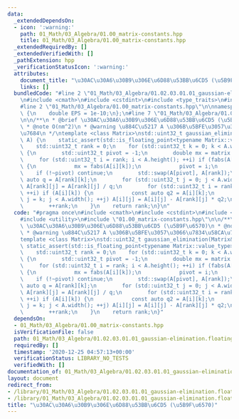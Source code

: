 ```yaml
---
data:
  _extendedDependsOn:
  - icon: ':warning:'
    path: 01_Math/03_Algebra/01.00_matrix-constants.hpp
    title: 01_Math/03_Algebra/01.00_matrix-constants.hpp
  _extendedRequiredBy: []
  _extendedVerifiedWith: []
  _pathExtension: hpp
  _verificationStatusIcon: ':warning:'
  attributes:
    document_title: "\u30AC\u30A6\u30B9\u306E\u6D88\u53BB\u6CD5 (\u5B9F\u6570)"
    links: []
  bundledCode: "#line 2 \"01_Math/03_Algebra/01.02.03.01.01_gaussian-elimination.floating-point.hpp\"\
    \n#include <cmath>\n#include <cstdint>\n#include <type_traits>\n#include <utility>\n\
    #line 2 \"01_Math/03_Algebra/01.00_matrix-constants.hpp\"\n\nnamespace matrix\
    \ {\n    double EPS = 1e-10;\n};\n#line 7 \"01_Math/03_Algebra/01.02.03.01.01_gaussian-elimination.floating-point.hpp\"\
    \n\n/**\n * @brief \u30AC\u30A6\u30B9\u306E\u6D88\u53BB\u6CD5 (\u5B9F\u6570)\n\
    \ * @note O(nm^2)\n * @warning \u884C\u5217 A \u306B\u5BFE\u3057\u3066\u7834\u58CA\
    \u7684\n */\ntemplate <class Matrix>\nstd::uint32_t gaussian_elimination(Matrix&\
    \ A) {\n    static_assert(std::is_floating_point<typename Matrix::value_type>::value);\n\
    \    std::uint32_t rank = 0;\n    for (std::uint32_t k = 0; k < A.width(); ++k)\
    \ {\n        std::uint32_t pivot = -1;\n        double mx = matrix::EPS;\n   \
    \     for (std::uint32_t i = rank; i < A.height(); ++i) if (fabs(A[i][k]) > mx)\
    \ {\n            mx = fabs(A[i][k]);\n            pivot = i;\n        }\n    \
    \    if (!~pivot) continue;\n        std::swap(A[pivot], A[rank]);\n        const\
    \ auto q = A[rank][k];\n        for (std::uint32_t j = 0; j < A.width(); ++j)\
    \ A[rank][j] = A[rank][j] / q;\n        for (std::uint32_t i = rank + 1; i < A.height();\
    \ ++i) if (A[i][k]) {\n            const auto q2 = A[i][k];\n            for (std::uint32_t\
    \ j = k; j < A.width(); ++j) A[i][j] = A[i][j] - A[rank][j] * q2;\n        }\n\
    \        ++rank;\n    }\n    return rank;\n}\n"
  code: "#pragma once\n#include <cmath>\n#include <cstdint>\n#include <type_traits>\n\
    #include <utility>\n#include \"01.00_matrix-constants.hpp\"\n\n/**\n * @brief\
    \ \u30AC\u30A6\u30B9\u306E\u6D88\u53BB\u6CD5 (\u5B9F\u6570)\n * @note O(nm^2)\n\
    \ * @warning \u884C\u5217 A \u306B\u5BFE\u3057\u3066\u7834\u58CA\u7684\n */\n\
    template <class Matrix>\nstd::uint32_t gaussian_elimination(Matrix& A) {\n   \
    \ static_assert(std::is_floating_point<typename Matrix::value_type>::value);\n\
    \    std::uint32_t rank = 0;\n    for (std::uint32_t k = 0; k < A.width(); ++k)\
    \ {\n        std::uint32_t pivot = -1;\n        double mx = matrix::EPS;\n   \
    \     for (std::uint32_t i = rank; i < A.height(); ++i) if (fabs(A[i][k]) > mx)\
    \ {\n            mx = fabs(A[i][k]);\n            pivot = i;\n        }\n    \
    \    if (!~pivot) continue;\n        std::swap(A[pivot], A[rank]);\n        const\
    \ auto q = A[rank][k];\n        for (std::uint32_t j = 0; j < A.width(); ++j)\
    \ A[rank][j] = A[rank][j] / q;\n        for (std::uint32_t i = rank + 1; i < A.height();\
    \ ++i) if (A[i][k]) {\n            const auto q2 = A[i][k];\n            for (std::uint32_t\
    \ j = k; j < A.width(); ++j) A[i][j] = A[i][j] - A[rank][j] * q2;\n        }\n\
    \        ++rank;\n    }\n    return rank;\n}"
  dependsOn:
  - 01_Math/03_Algebra/01.00_matrix-constants.hpp
  isVerificationFile: false
  path: 01_Math/03_Algebra/01.02.03.01.01_gaussian-elimination.floating-point.hpp
  requiredBy: []
  timestamp: '2020-12-25 04:57:13+00:00'
  verificationStatus: LIBRARY_NO_TESTS
  verifiedWith: []
documentation_of: 01_Math/03_Algebra/01.02.03.01.01_gaussian-elimination.floating-point.hpp
layout: document
redirect_from:
- /library/01_Math/03_Algebra/01.02.03.01.01_gaussian-elimination.floating-point.hpp
- /library/01_Math/03_Algebra/01.02.03.01.01_gaussian-elimination.floating-point.hpp.html
title: "\u30AC\u30A6\u30B9\u306E\u6D88\u53BB\u6CD5 (\u5B9F\u6570)"
---
```

